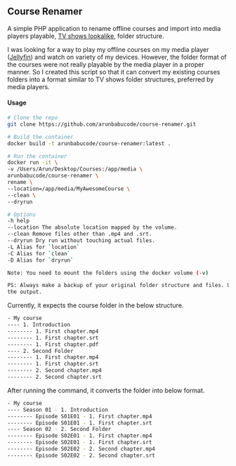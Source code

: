 ## Course Renamer

A simple PHP application to rename offline courses and import into media players playable, [TV shows lookalike](https://jellyfin.org/docs/general/server/media/shows.html), folder structure.

I was looking for a way to play my offline courses on my media player ([Jellyfin](https://jellyfin.org/)) and watch on variety of my devices. However, the folder format of the courses were not really playable by the media player in a proper manner. So I created this script so that it can convert my existing courses folders into a format similar to TV shows folder structures, preferred by media players.

#### Usage

```bash
# Clone the repo
git clone https://github.com/arunbabucode/course-renamer.git

# Build the container
docker build -t arunbabucode/course-renamer:latest .

# Run the container
docker run -it \
-v /Users/Arun/Desktop/Courses:/app/media \
arunbabucode/course-renamer \
rename \
--location=/app/media/MyAwesomeCourse \
--clean \
--dryrun

# Options
-h help
--location The absolute location mapped by the volume.
--clean Remove files other than .mp4 and .srt.
--dryrun Dry run without touching actual files.
-L Alias for `location`
-C Alias for `clean`
-D Alias for `dryrun`

Note: You need to mount the folders using the docker volume (-v)

PS: Always make a backup of your original folder structure and files. Use `dryrun` to stimulate 
the output.
```


Currently, it expects the course folder in the below structure.

```bash
- My course
---- 1. Introduction
-------- 1. First chapter.mp4
-------- 1. First chapter.srt
-------- 1. First chapter.pdf
---- 2. Second Folder
-------- 1. First chapter.mp4
-------- 1. First chapter.srt
-------- 2. Second chapter.mp4
-------- 2. Second chapter.srt
```

After running the command, it converts the folder into below format.

```bash
- My course
---- Season 01 - 1. Introduction
-------- Episode S01E01 - 1. First chapter.mp4
-------- Episode S01E01 - 1. First chapter.srt
---- Season 02 - 2. Second Folder
-------- Episode S02E01 - 1. First chapter.mp4
-------- Episode S02E01 - 1. First chapter.srt
-------- Episode S02E02 - 2. Second chapter.mp4
-------- Episode S02E02 - 2. Second chapter.srt
```
